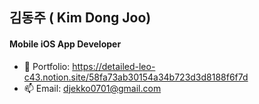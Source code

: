 ## 김동주 ( Kim Dong Joo)

#### Mobile iOS App Developer

- 🌱 Portfolio: <https://detailed-leo-c43.notion.site/58fa73ab30154a34b723d3d8188f6f7d>
- 📫 Email: <djekko0701@gmail.com>

<!---
Ekko0701/Ekko0701 is a ✨ special ✨ repository because its `README.md` (this file) appears on your GitHub profile.
You can click the Preview link to take a look at your changes.
--->
